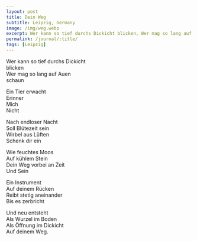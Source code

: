 ```yaml
---
layout: post
title: Dein Weg
subtitle: Leipzig, Germany
image: /img/weg.webp
excerpt: Wer kann so tief durchs Dickicht blicken, Wer mag so lang auf Auen schaun  ...
permalink: /journal/:title/
tags: [Leipzig]
---
```

Wer kann so tief durchs Dickicht  
blicken  
Wer mag so lang auf Auen  
schaun  

Ein Tier erwacht  
Erinner  
Mich  
Nicht  

Nach endloser Nacht  
Soll Blütezeit sein  
Wirbel aus Lüften  
Schenk dir ein  

Wie feuchtes Moos  
Auf kühlem Stein  
Dein Weg vorbei an Zeit  
Und Sein  

Ein Instrument  
Auf deinem Rücken  
Reibt stetig aneinander  
Bis es zerbricht  

Und neu entsteht  
Als Wurzel im Boden  
Als Öffnung im Dickicht  
Auf deinem Weg.  